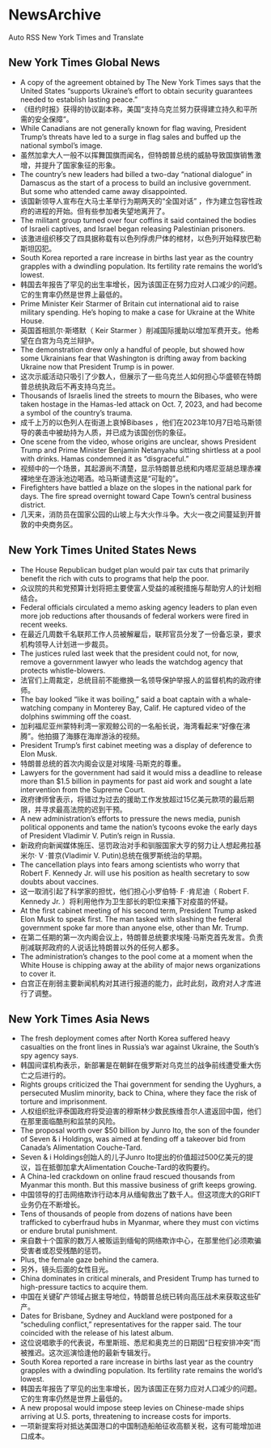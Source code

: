 # NewsArchive
Auto RSS New York Times and Translate

## New York Times Global News
* A copy of the agreement obtained by The New York Times says that the United States “supports Ukraine’s effort to obtain security guarantees needed to establish lasting peace.”
* 《纽约时报》获得的协议副本称，美国“支持乌克兰努力获得建立持久和平所需的安全保障”。
* While Canadians are not generally known for flag waving, President Trump’s threats have led to a surge in flag sales and buffed up the national symbol’s image.
* 虽然加拿大人一般不以挥舞国旗而闻名，但特朗普总统的威胁导致国旗销售激增，并提升了国家象征的形象。
* The country’s new leaders had billed a two-day “national dialogue” in Damascus as the start of a process to build an inclusive government. But some who attended came away disappointed.
* 该国新领导人宣布在大马士革举行为期两天的“全国对话” ，作为建立包容性政府的进程的开始。但有些参加者失望地离开了。
* The militant group turned over four coffins it said contained the bodies of Israeli captives, and Israel began releasing Palestinian prisoners.
* 该激进组织移交了四具据称载有以色列俘虏尸体的棺材，以色列开始释放巴勒斯坦囚犯。
* South Korea reported a rare increase in births last year as the country grapples with a dwindling population. Its fertility rate remains the world’s lowest.
* 韩国去年报告了罕见的出生率增长，因为该国正在努力应对人口减少的问题。它的生育率仍然是世界上最低的。
* Prime Minister Keir Starmer of Britain cut international aid to raise military spending. He’s hoping to make a case for Ukraine at the White House.
* 英国首相凯尔·斯塔默（ Keir Starmer ）削减国际援助以增加军费开支。他希望在白宫为乌克兰辩护。
* The demonstration drew only a handful of people, but showed how some Ukrainians fear that Washington is drifting away from backing Ukraine now that President Trump is in power.
* 这次示威活动只吸引了少数人，但展示了一些乌克兰人如何担心华盛顿在特朗普总统执政后不再支持乌克兰。
* Thousands of Israelis lined the streets to mourn the Bibases, who were taken hostage in the Hamas-led attack on Oct. 7, 2023, and had become a symbol of the country’s trauma.
* 成千上万的以色列人在街道上哀悼Bibases ，他们在2023年10月7日哈马斯领导的袭击中被劫持为人质，并已成为该国创伤的象征。
* One scene from the video, whose origins are unclear, shows President Trump and Prime Minister Benjamin Netanyahu sitting shirtless at a pool with drinks. Hamas condemned it as “disgraceful.”
* 视频中的一个场景，其起源尚不清楚，显示特朗普总统和内塔尼亚胡总理赤裸裸地坐在游泳池边喝酒。哈马斯谴责这是“可耻的”。
* Firefighters have battled a blaze on the slopes in the national park for days. The fire spread overnight toward Cape Town’s central business district.
* 几天来，消防员在国家公园的山坡上与大火作斗争。大火一夜之间蔓延到开普敦的中央商务区。

## New York Times United States News
* The House Republican budget plan would pair tax cuts that primarily benefit the rich with cuts to programs that help the poor.
* 众议院的共和党预算计划将把主要使富人受益的减税措施与帮助穷人的计划相结合。
* Federal officials circulated a memo asking agency leaders to plan even more job reductions after thousands of federal workers were fired in recent weeks.
* 在最近几周数千名联邦工作人员被解雇后，联邦官员分发了一份备忘录，要求机构领导人计划进一步裁员。
* The justices ruled last week that the president could not, for now, remove a government lawyer who leads the watchdog agency that protects whistle-blowers.
* 法官们上周裁定，总统目前不能撤换一名领导保护举报人的监督机构的政府律师。
* The bay looked “like it was boiling,” said a boat captain with a whale-watching company in Monterey Bay, Calif. He captured video of the dolphins swimming off the coast.
* 加利福尼亚州蒙特利湾一家观鲸公司的一名船长说，海湾看起来“好像在沸腾”。他拍摄了海豚在海岸游泳的视频。
* President Trump’s first cabinet meeting was a display of deference to Elon Musk.
* 特朗普总统的首次内阁会议是对埃隆·马斯克的尊重。
* Lawyers for the government had said it would miss a deadline to release more than $1.5 billion in payments for past aid work and sought a late intervention from the Supreme Court.
* 政府律师曾表示，将错过为过去的援助工作发放超过15亿美元款项的最后期限，并寻求最高法院的迟到干预。
* A new administration’s efforts to pressure the news media, punish political opponents and tame the nation’s tycoons evoke the early days of President Vladimir V. Putin’s reign in Russia.
* 新政府向新闻媒体施压、惩罚政治对手和驯服国家大亨的努力让人想起弗拉基米尔· V ·普京(Vladimir V. Putin)总统在俄罗斯统治的早期。
* The cancellation plays into fears among scientists who worry that Robert F. Kennedy Jr. will use his position as health secretary to sow doubts about vaccines.
* 这一取消引起了科学家的担忧，他们担心小罗伯特· F ·肯尼迪（ Robert F. Kennedy Jr. ）将利用他作为卫生部长的职位来播下对疫苗的怀疑。
* At the first cabinet meeting of his second term, President Trump asked Elon Musk to speak first. The man tasked with slashing the federal government spoke far more than anyone else, other than Mr. Trump.
* 在第二任期的第一次内阁会议上，特朗普总统要求埃隆·马斯克首先发言。负责削减联邦政府的人说话比特朗普以外的任何人都多。
* The administration’s changes to the pool come at a moment when the White House is chipping away at the ability of major news organizations to cover it.
* 白宫正在削弱主要新闻机构对其进行报道的能力，此时此刻，政府对人才库进行了调整。

## New York Times Asia News
* The fresh deployment comes after North Korea suffered heavy casualties on the front lines in Russia’s war against Ukraine, the South’s spy agency says.
* 韩国间谍机构表示，新部署是在朝鲜在俄罗斯对乌克兰的战争前线遭受重大伤亡之后进行的。
* Rights groups criticized the Thai government for sending the Uyghurs, a persecuted Muslim minority, back to China, where they face the risk of torture and imprisonment.
* 人权组织批评泰国政府将受迫害的穆斯林少数民族维吾尔人遣返回中国，他们在那里面临酷刑和监禁的风险。
* The proposal worth over $50 billion by Junro Ito, the son of the founder of Seven & i Holdings, was aimed at fending off a takeover bid from Canada’s Alimentation Couche-Tard.
* Seven & i Holdings创始人的儿子Junro Ito提出的价值超过500亿美元的提议，旨在抵御加拿大Alimentation Couche-Tard的收购要约。
* A China-led crackdown on online fraud rescued thousands from Myanmar this month. But this massive business of grift keeps growing.
* 中国领导的打击网络欺诈行动本月从缅甸救出了数千人。但这项庞大的GRIFT业务仍在不断增长。
* Tens of thousands of people from dozens of nations have been trafficked to cyberfraud hubs in Myanmar, where they must con victims or endure brutal punishment.
* 来自数十个国家的数万人被贩运到缅甸的网络欺诈中心，在那里他们必须欺骗受害者或忍受残酷的惩罚。
* Plus, the female gaze behind the camera.
* 另外，镜头后面的女性目光。
* China dominates in critical minerals, and President Trump has turned to high-pressure tactics to acquire them.
* 中国在关键矿产领域占据主导地位，特朗普总统已转向高压战术来获取这些矿产。
* Dates for Brisbane, Sydney and Auckland were postponed for a “scheduling conflict,” representatives for the rapper said. The tour coincided with the release of his latest album.
* 这位说唱歌手的代表说，布里斯班、悉尼和奥克兰的日期因“日程安排冲突”而被推迟。这次巡演恰逢他的最新专辑发行。
* South Korea reported a rare increase in births last year as the country grapples with a dwindling population. Its fertility rate remains the world’s lowest.
* 韩国去年报告了罕见的出生率增长，因为该国正在努力应对人口减少的问题。它的生育率仍然是世界上最低的。
* A new proposal would impose steep levies on Chinese-made ships arriving at U.S. ports, threatening to increase costs for imports.
* 一项新提案将对抵达美国港口的中国制造船舶征收高额关税，这有可能增加进口成本。


